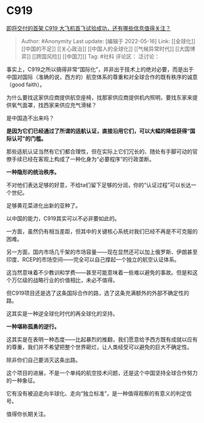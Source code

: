 # C919
[即将交付的首架 C919 大飞机首飞试验成功，还有哪些信息值得关注？](https://www.zhihu.com/question/532772508/answer/2487734691)

> Author: #Anonymity
> Last update: [编辑于 2022-05-16]
> Link: [[全球化]] [[中国的不足]] [[关心政治]] [[中国人的全球化]] [[气候异常时代]] [[大国博弈]] [[跨国风险]] [[中国刀]]
> Tag: #社科
> 评论区：
> 泛讨论：

事实上，C919之所以搞得非常“国际化”，并非出于技术上的绝对必要，而是出于中国对国际（准确的说，西方的）航空体系的尊重和对全球合作的既有秩序的诚意（good faith）。

为什么要找这家供应商提供航空座椅，找那家供应商提供机内照明，要找东家来提供氧气面罩，找西家来供应充气滑梯？

是中国造不出来吗？

**是因为它们已经通过了所谓的适航认证，直接沿用它们，可以大幅的降低获得“国际认可”的门槛。**

那些适航认证当然有它们都合理性，但在实际上它们冗长的、随处有手脚可动的官僚手续已经在客观上构成了一种化身为“必要程序”的行政垄断。

**一种隐形的统治秩序。**

不对他们表达足够的好意，不给ta们留下足够的分润，你的“认证过程”可以长达一个世纪。

足够黄花菜进化出新的亚种了。

以中国的能力，C919其实可以不必非要如此的。

一方面，虽然仍有相当差距，但其中的关键核心系统对我们已经不再是不可克服的困难。

另一方面，国内市场几千架的市场容量——现在显然还可以加上俄罗斯、伊朗甚至印度、RCEP的市场空间——完全可以自己撑起一个独立的航空认证体系。

这当然意味着不少教训和学费——甚至可能意味着一些难以避免的事故。但是和这个万亿级的战略行业的价值相比，未必不值得。

但C919项目还是选了这条国际合作的路，选了这条充满额外的外部不确定性的路。

这其实是一种逆全球化时代的再全球化的坚持。

**一种堪称孤勇的逆行。**

这其实是在表明一种态度——比起暴烈的推翻，我们愿意给予西方既有成就以应有的尊重，我们并不希望把整个世界砸烂，让人类经受可以避免的巨大不确定性。

除非你们自己要消灭这条出路。

这个项目的进展，不是一个单纯的航空技术问题，还是这个中国坚持全球合作努力的一种象征。

它有没有被迫走向半球化、走向“独立标准”，是一种值得观察的有意义的判定信号。

值得你长期关注。
